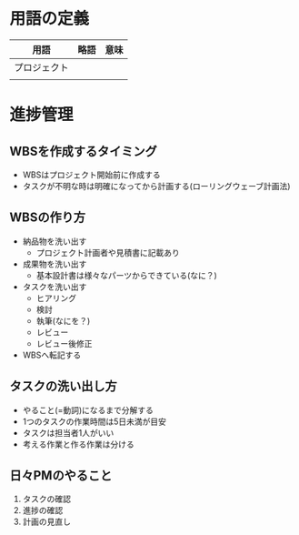 # 用語の定義

| 用語     | 略語  | 意味  |
| ------ | --- | --- |
| プロジェクト |     |     |
|        |     |     |
# 進捗管理
## WBSを作成するタイミング
- WBSはプロジェクト開始前に作成する
- タスクが不明な時は明確になってから計画する(ローリングウェーブ計画法)

## WBSの作り方
- 納品物を洗い出す
	- プロジェクト計画者や見積書に記載あり
- 成果物を洗い出す
	- 基本設計書は様々なパーツからできている(なに？)
- タスクを洗い出す
	- ヒアリング
	- 検討
	- 執筆(なにを？)
	- レビュー
	- レビュー後修正
- WBSへ転記する

## タスクの洗い出し方
- やること(=動詞)になるまで分解する
- 1つのタスクの作業時間は5日未満が目安
- タスクは担当者1人がいい
- 考える作業と作る作業は分ける

## 日々PMのやること
1. タスクの確認
2. 進捗の確認
3. 計画の見直し